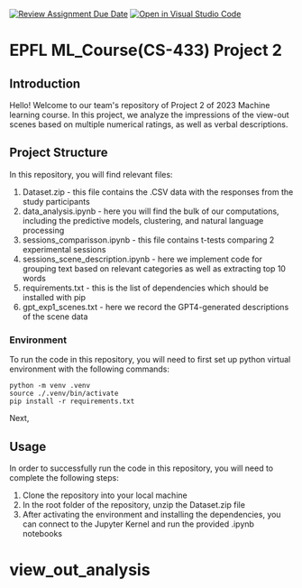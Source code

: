 [![Review Assignment Due Date](https://classroom.github.com/assets/deadline-readme-button-24ddc0f5d75046c5622901739e7c5dd533143b0c8e959d652212380cedb1ea36.svg)](https://classroom.github.com/a/fEFF99tU)
[![Open in Visual Studio Code](https://classroom.github.com/assets/open-in-vscode-718a45dd9cf7e7f842a935f5ebbe5719a5e09af4491e668f4dbf3b35d5cca122.svg)](https://classroom.github.com/online_ide?assignment_repo_id=12960001&assignment_repo_type=AssignmentRepo)

# EPFL ML_Course(CS-433) Project 2

## Introduction

Hello! Welcome to our team's repository of Project 2 of 2023 Machine learning course. 
In this project, we analyze the impressions of the view-out scenes based on multiple numerical ratings, as well as verbal descriptions.

## Project Structure
In this repository, you will find relevant files:
1. Dataset.zip - this file contains the .CSV data with the responses from the study participants
2. data_analysis.ipynb - here you will find the bulk of our computations, including the predictive models, clustering, and natural language processing
3. sessions_comparisson.ipynb - this file contains t-tests comparing 2 experimental sessions
4. sessions_scene_description.ipynb - here we implement code for grouping text based on relevant categories as well as extracting top 10 words
5. requirements.txt - this is the list of dependencies which should be installed with pip
6. gpt_exp1_scenes.txt - here we record the GPT4-generated descriptions of the scene data

### Environment

To run the code in this repository, you will need to first set up python virtual environment with the following commands:

```
python -m venv .venv
source ./.venv/bin/activate
pip install -r requirements.txt
```

Next, 

## Usage
In order to successfully run the code in this repository, you will need to complete the following steps:

1. Clone the repository into your local machine
2. In the root folder of the repository, unzip the Dataset.zip file
2. After activating the environment and installing the dependencies, you can connect to the Jupyter Kernel and run the provided .ipynb notebooks
# view_out_analysis

